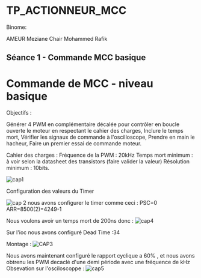 # TP_ACTIONNEUR_MCC
Binome: 

AMEUR Meziane
Chair Mohammed Rafik

## Séance 1 - Commande MCC basique
# Commande de MCC - niveau basique

Objectifs :

Générer 4 PWM en complémentaire décalée pour contrôler en boucle ouverte le moteur en respectant le cahier des charges,
Inclure le temps mort,
Vérifier les signaux de commande à l'oscilloscope,
Prendre en main le hacheur,
Faire un premier essai de commande moteur.

Cahier des charges :
Fréquence de la PWM : 20kHz
Temps mort minimum : à voir selon la datasheet des transistors (faire valider la valeur)
Résolution minimum : 10bits.

![cap1](https://github.com/user-attachments/assets/1b800cef-2044-4567-a1d2-a77a5364a5c8)

Configuration des valeurs du Timer 

![cap 2](https://github.com/user-attachments/assets/ad01a50a-845e-435b-af7f-31daa2f16450)
nous avons configurer le timer comme ceci :
PSC=0
ARR=8500(2)=4249-1

Nous voulons avoir un temps mort de 200ns  donc : 
![cap4](https://github.com/user-attachments/assets/adbdb95c-55b6-49c8-a6b5-e4a953e5e690)

Sur l'ioc nous avons configuré Dead Time  :34  

Montage : 
![CAP3](https://github.com/user-attachments/assets/e2cc5073-b99c-4e06-a32b-83422aa8b766)

Nous avons maintenant configuré le rapport cyclique a  60% , et nous avons obtrenu les PWM decaclé d'une demi période avec une fréquence de 
kHz
Obsevation sur l'osciloscoppe :
![cap5](https://github.com/user-attachments/assets/8cef079a-bdc2-4069-a637-fd02b125fcd9)




